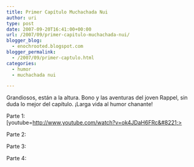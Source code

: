 ```yaml
---
title: Primer Capítulo Muchachada Nui
author: uri
type: post
date: 2007-09-20T16:41:00+00:00
url: /2007/09/primer-capitulo-muchachada-nui/
blogger_blog:
  - enochrooted.blogspot.com
blogger_permalink:
  - /2007/09/primer-captulo.html
categories:
  - humor
  - muchachada nui

---
```

Grandiosos, están a la altura. Bono y las aventuras del joven Rappel, sin duda lo mejor del capítulo. ¡Larga vida al humor chanante!

Parte 1:  
[youtube=http://www.youtube.com/watch?v=ok4JDaH6FRc&#8221;>

Parte 2:

Parte 3:

Parte 4: